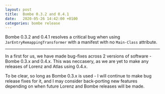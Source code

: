 ```yaml
---
layout: post
title:  Bombe 0.3.2 and 0.4.1
date:   2020-05-26 14:42:00 +0100
categories: bombe release
---
```


Bombe 0.3.2 and 0.4.1 resolves a critical bug when using `JarEntryRemappingTransformer` with a
manifest with no `Main-Class` attribute.

---

In a first for us, we have made bug-fixes across 2 versions of software - Bombe 0.3.x and
0.4.x. This was neccasery, as we are yet to make any releases of Lorenz and Atlas using 0.4.x.

To be clear, so long as Bombe 0.3.x is used - I will continue to make bug release fixes for it,
and I may consider back-porting new features depending on when future Lorenz and Bombe releases
will be made.
